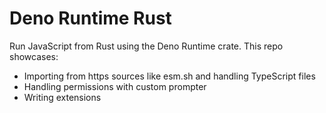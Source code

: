 # Deno Runtime Rust

Run JavaScript from Rust using the Deno Runtime crate. This repo showcases:
- Importing from https sources like esm.sh and handling TypeScript files
- Handling permissions with custom prompter
- Writing extensions
